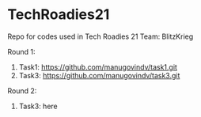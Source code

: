 # TechRoadies21
Repo for codes used in Tech Roadies 21
Team: BlitzKrieg

Round 1:
  1. Task1: https://github.com/manugovindv/task1.git
  2. Task3: https://github.com/manugovindv/task3.git
  
Round 2:
  1. Task3: here
